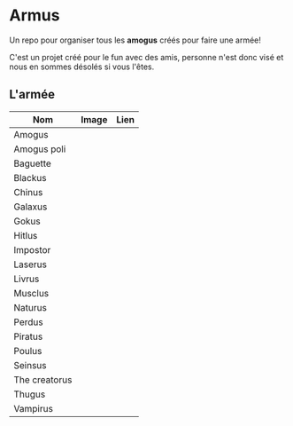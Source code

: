 # Armus

Un repo pour organiser tous les **amogus** créés pour faire une armée!

C'est un projet créé pour le fun avec des amis, personne n'est donc visé et nous en sommes désolés si vous l'êtes. 

## L'armée

|       Nom     |Image|Lien|
|      ---      |---|---|
|Amogus         |   |   |
|Amogus poli    |   |   |
|Baguette       |   |   |
|Blackus        |   |   |
|Chinus         |   |   |
|Galaxus        |   |   |
|Gokus          |   |   |
|Hitlus         |   |   |
|Impostor       |   |   |
|Laserus        |   |   |
|Livrus         |   |   |
|Musclus        |   |   |
|Naturus        |   |   |
|Perdus         |   |   |
|Piratus        |   |   |
|Poulus         |   |   |
|Seinsus        |   |   |
|The creatorus  |   |   |
|Thugus         |   |   |
|Vampirus       |   |   |